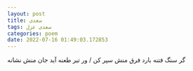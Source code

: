 ```yaml
---
layout: post
title: سعدی
tags: سعدی غزل
categories: poem
date: 2022-07-16 01:49:03.172853
---
```


گر سنگ فتنه بارد فرق منش سپر کن / ور تیر طعنه آید جان منش نشانه
